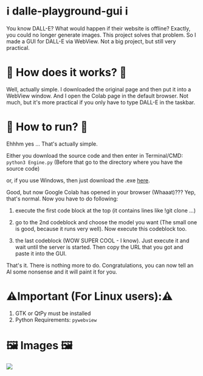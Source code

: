 # ℹ️ dalle-playground-gui ℹ️
</hr>
You know DALL-E? What would happen if their website is offline? Exactly, you could no longer generate images. This project solves that problem. So I made a GUI for DALL-E via WebView. Not a big project, but still very practical.

# 👷 How does it works? 👷

Well, actually simple. I downloaded the original page and then put it into a WebView window. And I open the Colab page in the default browser. Not much, but it's more practical if you only have to type DALL-E in the taskbar.

# 🏃 How to run? 🏃

Ehhhm yes ... That's actually simple. 

Either you download the source code and then enter in Terminal/CMD:<br>
```python3 Engine.py``` (Before that go to the directory where you have the source code) </br>

or, if you use Windows, then just download the .exe <a href="https://raw.githubusercontent.com/Fidode07/dalle-playground-gui/master/Compiled/DALL-E.exe">here</a>.

Good, but now Google Colab has opened in your browser (Whaaat)??? Yep, that's normal. Now you have to do following:

1. execute the first code block at the top (it contains lines like !git clone ...)

2. go to the 2nd codeblock and choose the model you want (The small one is good, because it runs very well). Now execute this codeblock too.

3. the last codeblock (WOW SUPER COOL - I know). Just execute it and wait until the server is started. Then copy the URL that you got and paste it into the GUI.

That's it. There is nothing more to do. Congratulations, you can now tell an AI some nonsense and it will paint it for you.<br>

# ⚠️Important (For Linux users):⚠️

1. GTK or QtPy must be installed
2. Python Requirements: ```pywebview```

# 🖼️ Images 🖼️
<img src="https://raw.githubusercontent.com/Fidode07/dalle-playground-gui/master/Images/gui1.png"/>
